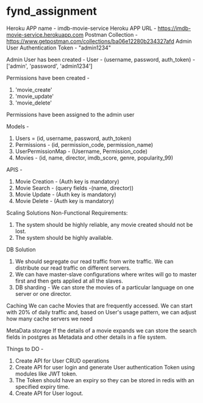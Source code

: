 # fynd_assignment

Heroku APP name - imdb-movie-service
Heroku APP URL - https://imdb-movie-service.herokuapp.com
Postman Collection - https://www.getpostman.com/collections/ba06e12280b234327afd
Admin User Authentication Token - "admin1234"

Admin User has been created - 
User - (username, password, auth_token)  - ['admin', 'password', 'admin1234']

Permissions have been created - 
1. 'movie_create'
2. 'movie_update'
3. 'movie_delete'

Permissions have been assigned to the admin user


Models - 
1. Users = (id, username, password, auth_token)
2. Permissions - (id, permission_code, permission_name)
3. UserPermissionMap - (Username, Permission_code)
4. Movies - (id, name, director, imdb_score, genre, popularity_99)

APIS - 
1. Movie Creation  - (Auth key is mandatory)
2. Movie Search - (query fields -(name, director))
3. Movie Update - (Auth key is mandatory)
4. Movie Delete - (Auth key is mandatory)


Scaling Solutions
Non-Functional Requirements:
1. The system should be highly reliable, any movie created should not be lost.
2. The system should be highly available.

DB Solution
1. We should segregate our read traffic from write traffic. We can distribute our read traffic on different servers.
2. We can have master-slave configurations where writes will go to master first and then gets applied at all the slaves.
3. DB sharding - We can store the movies of a particular language on one server or one director.

Caching
We can cache Movies that are frequently accessed. We can start with 20% of daily traffic and, based on User's usage
pattern, we can adjust how many cache servers we need

MetaData storage
If the details of a movie expands we can store the search fields in postgres as Metadata and other details in a file system.


Things to DO - 
1. Create API for User CRUD operations
2. Create API for user login and generate User authentication Token using modules like JWT token. 
3. The Token should have an expiry so they can be stored in redis with an specified expiry time. 
4. Create API for User logout.
